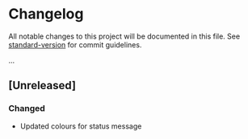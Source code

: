 # Changelog

All notable changes to this project will be documented in this file. See [standard-version](https://github.com/conventional-changelog/standard-version) for commit guidelines.

...
## [Unreleased]

### Changed

- Updated colours for status message